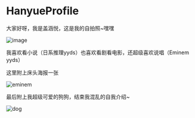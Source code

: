 # HanyueProfile


大家好呀，我是盖涵悦，这是我的自拍照~嘿嘿

![image](https://github.com/CeciliaGai/gtb-2022-hanyue-gai/blob/main/%E5%BE%AE%E4%BF%A1%E5%9B%BE%E7%89%87_20211213211945.jpg)

我喜欢看小说（日系推理yyds）也喜欢看剧看电影，还超级喜欢说唱（Eminem yyds）

这里附上床头海报一张

![eminem](https://github.com/CeciliaGai/gtb-2022-hanyue-gai/blob/main/Eminem.jpg)

最后附上我超级可爱的狗狗，结束我混乱的自我介绍~

![dog](https://github.com/CeciliaGai/gtb-2022-hanyue-gai/blob/main/%E7%8B%97%E7%8B%97.jpg)



